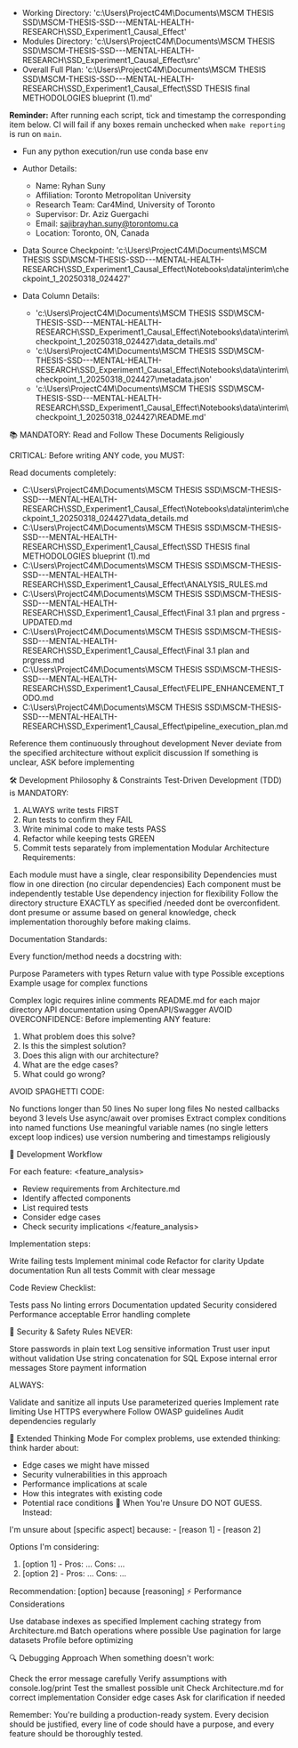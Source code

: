 - Working Directory: 'c:\Users\ProjectC4M\Documents\MSCM THESIS SSD\MSCM-THESIS-SSD---MENTAL-HEALTH-RESEARCH\SSD_Experiment1_Causal_Effect'
- Modules Directory: 'c:\Users\ProjectC4M\Documents\MSCM THESIS SSD\MSCM-THESIS-SSD---MENTAL-HEALTH-RESEARCH\SSD_Experiment1_Causal_Effect\src'
- Overall Full Plan: 'c:\Users\ProjectC4M\Documents\MSCM THESIS SSD\MSCM-THESIS-SSD---MENTAL-HEALTH-RESEARCH\SSD_Experiment1_Causal_Effect\SSD THESIS final METHODOLOGIES blueprint (1).md'

**Reminder:** After running each script, tick and timestamp the corresponding item below. CI will fail if any boxes remain unchecked when `make reporting` is run on `main`.

- Fun any python execution/run use conda base env

- Author Details:
  - Name: Ryhan Suny
  - Affiliation: Toronto Metropolitan University
  - Research Team: Car4Mind, University of Toronto
  - Supervisor: Dr. Aziz Guergachi
  - Email: sajibrayhan.suny@torontomu.ca
  - Location: Toronto, ON, Canada

- Data Source Checkpoint: 'c:\Users\ProjectC4M\Documents\MSCM THESIS SSD\MSCM-THESIS-SSD---MENTAL-HEALTH-RESEARCH\SSD_Experiment1_Causal_Effect\Notebooks\data\interim\checkpoint_1_20250318_024427'
- Data Column Details: 
  - 'c:\Users\ProjectC4M\Documents\MSCM THESIS SSD\MSCM-THESIS-SSD---MENTAL-HEALTH-RESEARCH\SSD_Experiment1_Causal_Effect\Notebooks\data\interim\checkpoint_1_20250318_024427\data_details.md'
  - 'c:\Users\ProjectC4M\Documents\MSCM THESIS SSD\MSCM-THESIS-SSD---MENTAL-HEALTH-RESEARCH\SSD_Experiment1_Causal_Effect\Notebooks\data\interim\checkpoint_1_20250318_024427\metadata.json'
  - 'c:\Users\ProjectC4M\Documents\MSCM THESIS SSD\MSCM-THESIS-SSD---MENTAL-HEALTH-RESEARCH\SSD_Experiment1_Causal_Effect\Notebooks\data\interim\checkpoint_1_20250318_024427\README.md'

📚 MANDATORY: Read and Follow These Documents Religiously


CRITICAL: Before writing ANY code, you MUST:

Read  documents completely:
- C:\Users\ProjectC4M\Documents\MSCM THESIS SSD\MSCM-THESIS-SSD---MENTAL-HEALTH-RESEARCH\SSD_Experiment1_Causal_Effect\Notebooks\data\interim\checkpoint_1_20250318_024427\data_details.md
- C:\Users\ProjectC4M\Documents\MSCM THESIS SSD\MSCM-THESIS-SSD---MENTAL-HEALTH-RESEARCH\SSD_Experiment1_Causal_Effect\SSD THESIS final METHODOLOGIES blueprint (1).md
- C:\Users\ProjectC4M\Documents\MSCM THESIS SSD\MSCM-THESIS-SSD---MENTAL-HEALTH-RESEARCH\SSD_Experiment1_Causal_Effect\ANALYSIS_RULES.md
- C:\Users\ProjectC4M\Documents\MSCM THESIS SSD\MSCM-THESIS-SSD---MENTAL-HEALTH-RESEARCH\SSD_Experiment1_Causal_Effect\Final 3.1 plan and prgress - UPDATED.md
- C:\Users\ProjectC4M\Documents\MSCM THESIS SSD\MSCM-THESIS-SSD---MENTAL-HEALTH-RESEARCH\SSD_Experiment1_Causal_Effect\Final 3.1 plan and prgress.md
- C:\Users\ProjectC4M\Documents\MSCM THESIS SSD\MSCM-THESIS-SSD---MENTAL-HEALTH-RESEARCH\SSD_Experiment1_Causal_Effect\FELIPE_ENHANCEMENT_TODO.md
- C:\Users\ProjectC4M\Documents\MSCM THESIS SSD\MSCM-THESIS-SSD---MENTAL-HEALTH-RESEARCH\SSD_Experiment1_Causal_Effect\pipeline_execution_plan.md

Reference them continuously throughout development
Never deviate from the specified architecture without explicit discussion
If something is unclear, ASK before implementing

🛠️ Development Philosophy & Constraints
Test-Driven Development (TDD) is MANDATORY:
1. ALWAYS write tests FIRST
2. Run tests to confirm they FAIL
3. Write minimal code to make tests PASS
4. Refactor while keeping tests GREEN
5. Commit tests separately from implementation
Modular Architecture Requirements:

Each module must have a single, clear responsibility
Dependencies must flow in one direction (no circular dependencies)
Each component must be independently testable
Use dependency injection for flexibility
Follow the directory structure EXACTLY as specified /needed 
dont be overconfident.
dont presume or assume based on general knowledge, check implementation thoroughly before making claims.

Documentation Standards:

Every function/method needs a docstring with:

Purpose
Parameters with types
Return value with type
Possible exceptions
Example usage for complex functions


Complex logic requires inline comments
README.md for each major directory
API documentation using OpenAPI/Swagger
AVOID OVERCONFIDENCE:
Before implementing ANY feature:
<reasoning>
1. What problem does this solve?
2. Is this the simplest solution?
3. Does this align with our architecture?
4. What are the edge cases?
5. What could go wrong?
</reasoning>
AVOID SPAGHETTI CODE:

No functions longer than 50 lines
No super long files
No nested callbacks beyond 3 levels
Use async/await over promises
Extract complex conditions into named functions
Use meaningful variable names (no single letters except loop indices)
use version numbering and timestamps religiously

🔄 Development Workflow

For each feature:
<feature_analysis>
- Review requirements from Architecture.md
- Identify affected components
- List required tests
- Consider edge cases
- Check security implications
</feature_analysis>

Implementation steps:

Write failing tests
Implement minimal code
Refactor for clarity
Update documentation
Run all tests
Commit with clear message


Code Review Checklist:

 Tests pass
 No linting errors
 Documentation updated
 Security considered
 Performance acceptable
 Error handling complete



🚨 Security & Safety Rules
NEVER:

Store passwords in plain text
Log sensitive information
Trust user input without validation
Use string concatenation for SQL
Expose internal error messages
Store payment information

ALWAYS:

Validate and sanitize all inputs
Use parameterized queries
Implement rate limiting
Use HTTPS everywhere
Follow OWASP guidelines
Audit dependencies regularly

💭 Extended Thinking Mode
For complex problems, use extended thinking:
think harder about:
- Edge cases we might have missed
- Security vulnerabilities in this approach
- Performance implications at scale
- How this integrates with existing code
- Potential race conditions
🤔 When You're Unsure
DO NOT GUESS. Instead:
<uncertainty>
I'm unsure about [specific aspect] because:
- [reason 1]
- [reason 2]

Options I'm considering:
1. [option 1] - Pros: ... Cons: ...
2. [option 2] - Pros: ... Cons: ...

Recommendation: [option] because [reasoning]
</uncertainty>
⚡ Performance Considerations

Use database indexes as specified
Implement caching strategy from Architecture.md
Batch operations where possible
Use pagination for large datasets
Profile before optimizing

🔍 Debugging Approach
When something doesn't work:

Check the error message carefully
Verify assumptions with console.log/print
Test the smallest possible unit
Check Architecture.md for correct implementation
Consider edge cases
Ask for clarification if needed

Remember: You're building a production-ready system. Every decision should be justified, every line of code should have a purpose, and every feature should be thoroughly tested.